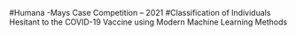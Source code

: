 #Humana -Mays Case Competition – 2021
#Classification of Individuals Hesitant to the COVID-19 Vaccine using Modern Machine Learning Methods
